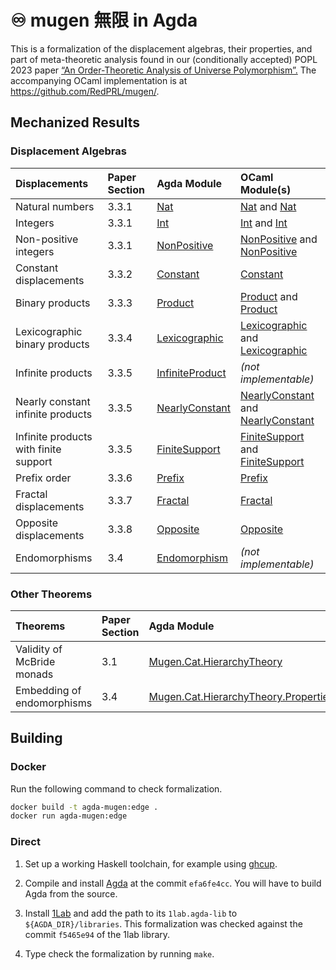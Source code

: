 # ♾ mugen 無限 in Agda

This is a formalization of the displacement algebras, their properties, and part of meta-theoretic analysis found in our (conditionally accepted) POPL 2023 paper [“An Order-Theoretic Analysis of Universe Polymorphism”.](https://favonia.org/files/mugen.pdf) The accompanying OCaml implementation is at <https://github.com/RedPRL/mugen/>.

## Mechanized Results

### Displacement Algebras

| Displacements                         | Paper Section | Agda Module                                                            | OCaml Module(s)                                                                                                                                                     |
| :------------------------------------ | :------------ | :--------------------------------------------------------------------- | :------------------------------------------------------------------------------------------------------------------------------------------------------------------ |
| Natural numbers                       | 3.3.1         | [Nat](src/Mugen/Algebra/Displacement/Nat.agda)                         | [Nat](https://redprl.org/mugen/mugen/Mugen/Shift/Nat) and [Nat](https://redprl.org/mugen/mugen/Mugen/ShiftWithJoin/Nat)                                             |
| Integers                              | 3.3.1         | [Int](src/Mugen/Algebra/Displacement/Int.agda)                         | [Int](https://redprl.org/mugen/mugen/Mugen/Shift/Int) and [Int](https://redprl.org/mugen/mugen/Mugen/ShiftWithJoin/Int)                                             |
| Non-positive integers                 | 3.3.1         | [NonPositive](src/Mugen/Algebra/Displacement/NonPositive.agda)         | [NonPositive](https://redprl.org/mugen/mugen/Mugen/Shift/NonPositive) and [NonPositive](https://redprl.org/mugen/mugen/Mugen/ShiftWithJoin/NonPositive)             |
| Constant displacements                | 3.3.2         | [Constant](src/Mugen/Algebra/Displacement/Constant.agda)               | [Constant](https://redprl.org/mugen/mugen/Mugen/Shift/Constant)                                                                                                     |
| Binary products                       | 3.3.3         | [Product](src/Mugen/Algebra/Displacement/Product.agda)                 | [Product](https://redprl.org/mugen/mugen/Mugen/Shift/Product) and [Product](https://redprl.org/mugen/mugen/Mugen/ShiftWithJoin/Product)                             |
| Lexicographic binary products         | 3.3.4         | [Lexicographic](src/Mugen/Algebra/Displacement/Lexicographic.agda)     | [Lexicographic](https://redprl.org/mugen/mugen/Mugen/Shift/Lexicographic) and [Lexicographic](https://redprl.org/mugen/mugen/Mugen/ShiftWithJoin/Lexicographic)     |
| Infinite products                     | 3.3.5         | [InfiniteProduct](src/Mugen/Algebra/Displacement/InfiniteProduct.agda) | _(not implementable)_                                                                                                                                               |
| Nearly constant infinite products     | 3.3.5         | [NearlyConstant](src/Mugen/Algebra/Displacement/NearlyConstant.agda)   | [NearlyConstant](https://redprl.org/mugen/mugen/Mugen/Shift/NearlyConstant) and [NearlyConstant](https://redprl.org/mugen/mugen/Mugen/ShiftWithJoin/NearlyConstant) |
| Infinite products with finite support | 3.3.5         | [FiniteSupport](src/Mugen/Algebra/Displacement/FiniteSupport.agda)     | [FiniteSupport](https://redprl.org/mugen/mugen/Mugen/Shift/FiniteSupport) and [FiniteSupport](https://redprl.org/mugen/mugen/Mugen/ShiftWithJoin/FiniteSupport)     |
| Prefix order                          | 3.3.6         | [Prefix](src/Mugen/Algebra/Displacement/Prefix.agda)                   | [Prefix](https://redprl.org/mugen/mugen/Mugen/Shift/Prefix)                                                                                                         |
| Fractal displacements                 | 3.3.7         | [Fractal](src/Mugen/Algebra/Displacement/Fractal.agda)                 | [Fractal](https://redprl.org/mugen/mugen/Mugen/Shift/Fractal)                                                                                                       |
| Opposite displacements                | 3.3.8         | [Opposite](src/Mugen/Algebra/Displacement/Opposite.agda)               | [Opposite](https://redprl.org/mugen/mugen/Mugen/Shift/Opposite)                                                                                                     |
| Endomorphisms                         | 3.4           | [Endomorphism](src/Mugen/Algebra/Displacement/Endomorphism.agda)       | _(not implementable)_                                                                                                                                               |

### Other Theorems

| Theorems                   | Paper Section | Agda Module                                                                             |
| :------------------------- | :------------ | :-------------------------------------------------------------------------------------- |
| Validity of McBride monads | 3.1           | [Mugen.Cat.HierarchyTheory](./src/Mugen/Cat/HierarchyTheory.agda)                       |
| Embedding of endomorphisms | 3.4           | [Mugen.Cat.HierarchyTheory.Properties](./src/Mugen/Cat/HierarchyTheory/Properties.agda) |

## Building

### Docker

Run the following command to check formalization.

```sh
docker build -t agda-mugen:edge .
docker run agda-mugen:edge
```

### Direct

1. Set up a working Haskell toolchain, for example using [ghcup](https://www.haskell.org/ghcup/).

2. Compile and install [Agda](https://github.com/agda/agda) at the commit `efa6fe4cc`. You will have to build Agda from the source.

3. Install [1Lab](https://github.com/plt-amy/1lab) and add the path to its `1lab.agda-lib` to `${AGDA_DIR}/libraries`. This formalization was checked against the commit `f5465e94` of the 1lab library.

4. Type check the formalization by running `make`.
